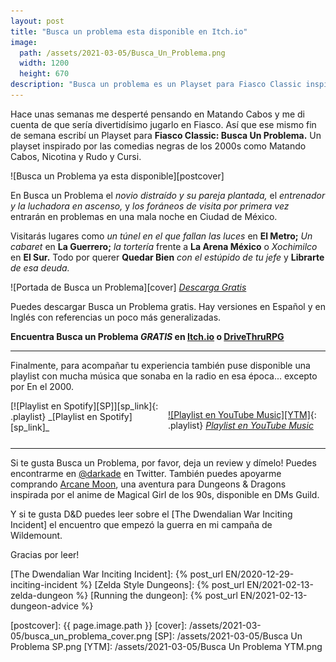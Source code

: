 ```yaml
---
layout: post
title: "Busca un problema esta disponible en Itch.io"
image:
  path: /assets/2021-03-05/Busca_Un_Problema.png
  width: 1200
  height: 670
description: "Busca un problema es un Playset para Fiasco Classic inspirado por las comedias negras mexicanas de los 2000s. Disponible gratis."
---
```


<!--INTRO-->
Hace unas semanas me desperté pensando en Matando Cabos y me di cuenta de que sería divertidísimo jugarlo en Fiasco. Así que ese mismo fin de semana escribí un Playset para **Fiasco Classic: Busca Un Problema.** Un playset inspirado por las comedias negras de los 2000s como Matando Cabos, Nicotina y Rudo y Cursi.

![Busca un Problema ya esta disponible][postcover]

<!--more-->

<!--ABSTRACT-->

En Busca un Problema el _novio distraído y su pareja plantada,_ el _entrenador y la luchadora en ascenso,_ y _los foráneos de visita por primera vez_ entrarán en problemas en una mala noche en Ciudad de México.

Visitarás lugares como _un túnel en el que fallan las luces_ en **El Metro;** _Un cabaret_ en **La Guerrero;** _la tortería_ frente a **La Arena México** o _Xochimilco_ en **El Sur.** Todo por querer **Quedar Bien** _con el estúpido de tu jefe_ y **Librarte** _de esa deuda._

![Portada de Busca un Problema][cover]
_[Descarga Gratis][Itch.io]_

Puedes descargar Busca un Problema gratis. Hay versiones en Español y en Inglés con referencias un poco más generalizadas.

**Encuentra Busca un Problema _GRATIS_ en [Itch.io] o [DriveThruRPG]**

---

Finalmente, para acompañar tu experiencia también puse disponible una playlist con mucha música que sonaba en la radio en esa época... excepto por En el 2000.

<div class="playlists">
[![Playlist en Spotify][SP]][sp_link]{: .playlist}
_[Playlist en Spotify][sp_link]_

[![Playlist en YouTube Music][YTM]][ytm_link]{: .playlist}
_[Playlist en YouTube Music][ytm_link]_
</div>

---

<!--OUTRO-->

Si te gusta Busca un Problema, por favor, deja un review y dímelo! Puedes encontrarme en [@darkade] en Twitter. También puedes apoyarme comprando [Arcane Moon], una aventura para Dungeons & Dragons inspirada por el anime de Magical Girl de los 90s, disponible en DMs Guild.

Y si te gusta D&D puedes leer sobre el [The Dwendalian War Inciting Incident] el encuentro que empezó la guerra en mi campaña de Wildemount.

Gracias por leer!
<!--Custom CSS-->

<style>

  .playlists {
    display: grid;
    grid-template-columns: 1fr 1fr;
  }

  .playlist {
    max-width: 80%;
  }
</style>

<!--Internal-Links-->
[The Dwendalian War Inciting Incident]: {% post_url EN/2020-12-29-inciting-incident %}
[Zelda Style Dungeons]: {% post_url EN/2021-02-13-zelda-dungeon %}
[Running the dungeon]: {% post_url EN/2021-02-13-dungeon-advice %}

<!--Self Promo-->
[@darkade]: https://dice.camp/@darkade
[#WarlockPixieland]: https://twitter.com/search?q=(%23warlockpixieland)&f=live
[Arcane Moon]: https://bit.ly/ArcaneMoon
[Busca Un Problema]: https://bit.ly/BuscaUnProblema
<!--Images-->

[postcover]: {{ page.image.path }}
[cover]: /assets/2021-03-05/busca_un_problema_cover.png
[SP]: /assets/2021-03-05/Busca Un Problema SP.png
[YTM]: /assets/2021-03-05/Busca Un Problema YTM.png
<!--Credits-->


<!--External-Links-->
[Itch.io]: https://bit.ly/BuscaUnProblema
[DriveThruRPG]: https://bit.ly/BuscaUnProblemaDTRPG
[sp_link]: https://bit.ly/BuscaUnProblemaSP
[ytm_link]: https://bit.ly/BuscaUnProblemaYTM
